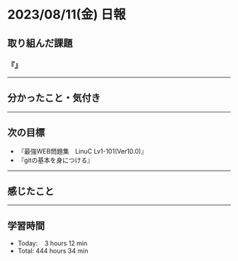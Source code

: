 # 2023/08/11(金) 日報

## 取り組んだ課題
### 『』


---

## 分かったこと・気付き


---

## 次の目標
- 『最強WEB問題集　LinuC Lv1-101(Ver10.0)』
- 『gitの基本を身につける』

---

## 感じたこと


---

## 学習時間
- Today:&nbsp;&nbsp;&nbsp; 3 hours 12 min
- Total: 444 hours 34 min
